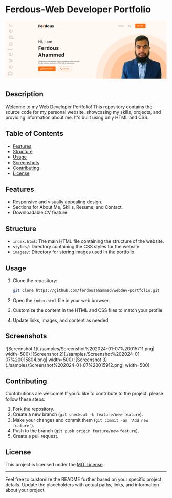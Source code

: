 # Ferdous-Web Developer Portfolio

![Portfolio Preview](./samples/Screenshot%202024-01-07%20014545.png)

## Description

Welcome to my Web Developer Portfolio! This repository contains the source code for my personal website, showcasing my skills, projects, and providing information about me. It's built using only HTML and CSS.

## Table of Contents

- [Features](#features)
- [Structure](#structure)
- [Usage](#usage)
- [Screenshots](#screenshots)
- [Contributing](#contributing)
- [License](#license)

## Features

- Responsive and visually appealing design.
- Sections for About Me, Skills, Resume, and Contact.
- Downloadable CV feature.

## Structure

- `index.html`: The main HTML file containing the structure of the website.
- `styles/`: Directory containing the CSS styles for the website.
- `images/`: Directory for storing images used in the portfolio.

## Usage

1. Clone the repository:

   ```bash
   git clone https://github.com/ferdousahammed/webdev-portfolio.git
   ```

2. Open the `index.html` file in your web browser.

3. Customize the content in the HTML and CSS files to match your profile.

4. Update links, images, and content as needed.

## Screenshots

![Screenshot 1](./samples/Screenshot%202024-01-07%20015711.png| width=500)
![Screenshot 2](./samples/Screenshot%202024-01-07%20015804.png| width=500)
![Screenshot 3](./samples/Screenshot%202024-01-07%20015912.png| width=500)


## Contributing

Contributions are welcome! If you'd like to contribute to the project, please follow these steps:

1. Fork the repository.
2. Create a new branch (`git checkout -b feature/new-feature`).
3. Make your changes and commit them (`git commit -am 'Add new feature'`).
4. Push to the branch (`git push origin feature/new-feature`).
5. Create a pull request.

## License

This project is licensed under the [MIT License](./LICENSE).

---

Feel free to customize the README further based on your specific project details. Update the placeholders with actual paths, links, and information about your project.